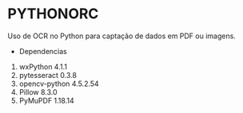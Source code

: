 # PYTHONORC
Uso de OCR no Python para captação de dados em PDF ou imagens.

* Dependencias
1. wxPython 4.1.1
2. pytesseract 0.3.8
3. opencv-python 4.5.2.54
4. Pillow 8.3.0
5. PyMuPDF 1.18.14

